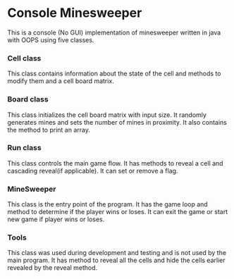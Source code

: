 # Console Minesweeper

This is a console (No GUI) implementation  of minesweeper written in java with OOPS using five classes.



### Cell class

This class contains information about the state of the cell and methods to modify them
and a cell board matrix.


### Board class

This class initializes the cell board matrix with input size. 
It randomly generates mines and sets the number of mines in proximity.
It also contains the method to print an array.


### Run class

This class controls the main game flow. 
It has methods to reveal a cell and cascading reveal(if applicable).
It can set or remove a flag. 


### MineSweeper

This class is the entry point of the program.
It has the game loop and method to determine if the player wins or loses.
It can exit the game or start new game if player wins or loses.


### Tools

This class was used during development and testing and is not used by the main program.
It has method to reveal all the cells and hide the cells earlier revealed by the reveal method.

